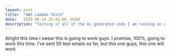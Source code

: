 ```yaml
---
layout: post
title:  "AWS Lambda Test4"
date:   2025-08-14 15:42:00 -0500
description: "Testing if all of the Ai generated code I am running on AWS Lambda is actually running correctly (but like, this time it will work guys)"
---
```

Alright this time I swear this is going to work guys. I promise, 100%, going to work this time. I've sent 50 test emails so far, but this one guys, this one will work
